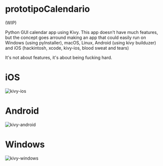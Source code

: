 # prototipoCalendario

(WIP)

Python GUI calendar app using Kivy.
This app doesn't have much features, but the concept goes arround making an app that could easily run on Windows (using pyInstaller), macOS, Linux, Android (using kivy builduzer) and iOS (hackintosh, xcode, kivy-ios, blood sweat and tears)

It's not about features, it's about being fucking hard.

# iOS
![kivy-ios](https://github.com/arielhrc/prototipoCalendario/assets/76628448/9b6b6468-b504-48ad-9a0b-d7a22d7c51d5)
# Android
![kivy-android](https://github.com/arielhrc/prototipoCalendario/assets/76628448/61651e62-96a3-40ec-a391-aa6e5dcc5989)
# Windows
![kivy-windows](https://github.com/arielhrc/prototipoCalendario/assets/76628448/0574e08b-9c76-4a41-b2cb-db26c2e0546a)
